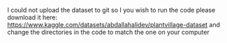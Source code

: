  I could not upload the dataset to git so I you wish to run the code please download it here: https://www.kaggle.com/datasets/abdallahalidev/plantvillage-dataset
and change the directories in the code to match the one on your computer
